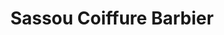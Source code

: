 ---
title: "Sassou Coiffure Barbier"
url: /charleville-mezieres/sassou-coiffure-barbier/
shop: Friseur
---